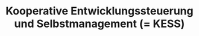 --- 
abstract: '' 
authors: 
 - B Sieland
 -  D Ebert
doi: '' 
featured: false 
publication: '*Nachhaltige Lern-und Entwicklungsarbeit. SEMINAR*, 124' 
publication_short: '' 
publishDate: '2007-01-01' 
title: 'Kooperative Entwicklungssteuerung und Selbstmanagement (= KESS)' 
url_code: '' 
url_dataset: '' 
url_pdf: '' 
url_poster: '' 
url_project: '' 
url_slides: '' 
url_source: '' 
url_video: '' 
---